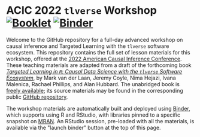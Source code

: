# ACIC 2022 `tlverse` Workshop [![Booklet](https://github.com/tlverse/acic2022-adv-workshop/actions/workflows/bookdown.yml/badge.svg)](https://github.com/tlverse/acic2022-adv-workshop/actions/workflows/bookdown.yml) [![Binder](http://mybinder.org/badge_logo.svg)](http://mybinder.org/v2/gh/tlverse/acic2022-adv-workshop/master?urlpath=rstudio)

Welcome to the GitHub repository for a full-day advanced workshop on causal
inference and Targeted Learning with the `tlverse` software ecosystem. This
repository contains the full set of lesson materials for this workshop, offered
at the [2022 American Causal Inference
Conference](https://ctml.berkeley.edu/workshop-schedule). These teaching
materials are adapted from a draft of the forthcoming book [*Targeted Learning
in `R`: Causal Data Science with the `tlverse` Software
Ecosystem*](https://tlverse.org/tlverse-handbook/), by Mark van der Laan, Jeremy
Coyle, Nima Hejazi, Ivana Malenica, Rachael Phillips, and Alan Hubbard. The
unabridged book is [freely available](https://tlverse.org/tlverse-handbook); its
source materials may be found in the corresponding public [GitHub
repository](https://github.com/tlverse/tlverse-handbook).

The workshop materials are automatically built and deployed using
[Binder](https://github.com/jupyterhub/binderhub), which supports using R and
RStudio, with libraries pinned to a specific snapshot on
[MRAN](https://mran.microsoft.com/documents/rro/reproducibility). An RStudio
session, pre-loaded with all the materials, is available via the "launch binder"
button at the top of this page.

